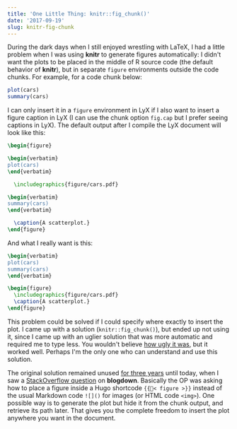 ```yaml
---
title: 'One Little Thing: knitr::fig_chunk()'
date: '2017-09-19'
slug: knitr-fig-chunk
---
```


During the dark days when I still enjoyed wrestling with LaTeX, I had a little problem when I was using **knitr** to generate figures automatically: I didn't want the plots to be placed in the middle of R source code (the default behavior of **knitr**), but in separate `figure` environments outside the code chunks. For example, for a code chunk below:

```r
plot(cars)
summary(cars)
```

I can only insert it in a `figure` environment in LyX if I also want to insert a figure caption in LyX (I can use the chunk option `fig.cap` but I prefer seeing captions in LyX). The default output after I compile the LyX document will look like this:

```tex
\begin{figure}

\begin{verbatim}
plot(cars)
\end{verbatim}

  \includegraphics{figure/cars.pdf}

\begin{verbatim}
summary(cars)
\end{verbatim}

  \caption{A scatterplot.}
\end{figure}
```

And what I really want is this:

```tex
\begin{verbatim}
plot(cars)
summary(cars)
\end{verbatim}

\begin{figure}
  \includegraphics{figure/cars.pdf}
  \caption{A scatterplot.}
\end{figure}
```

This problem could be solved if I could specify where exactly to insert the plot. I came up with a solution (`knitr::fig_chunk()`), but ended up not using it, since I came up with an uglier solution that was more automatic and required me to type less. You wouldn't believe [how ugly it was](https://github.com/yihui/knitr-book/blob/8e16b897243f8b0a6962b7d8d4ad8b1522c4d41d/DDR-Yihui-Xie-Chap1-3.Rnw#L61), but it worked well. Perhaps I'm the only one who can understand and use this solution.

The original solution remained unused [for three years](https://github.com/yihui/knitr/commit/b26ceacfc248d6a4e784e44b398ae35e4faa558e) until today, when I saw a [StackOverflow question](https://stackoverflow.com/q/46301117/559676) on **blogdown**. Basically the OP was asking how to place a figure inside a Hugo shortcode `{{< figure >}}` instead of the usual Markdown code `![]()` for images (or HTML code `<img>`). One possible way is to generate the plot but hide it from the chunk output, and retrieve its path later. That gives you the complete freedom to insert the plot anywhere you want in the document.
